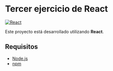 # Tercer ejercicio de React

[![React](https://img.shields.io/badge/React-v17+-blue.svg)](https://reactjs.org/)

Este proyecto está desarrollado utilizando **React**.

## Requisitos

- [Node.js](https://nodejs.org/)
- [npm](https://www.npmjs.com/) 
